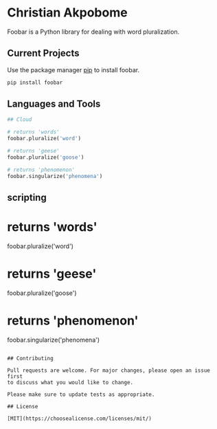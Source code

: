 # Christian Akpobome

Foobar is a Python library for dealing with word pluralization.

## Current Projects

Use the package manager [pip](https://pip.pypa.io/en/stable/) to install foobar.

```bash
pip install foobar
```

## Languages and Tools

```python
## Cloud

# returns 'words'
foobar.pluralize('word')

# returns 'geese'
foobar.pluralize('goose')

# returns 'phenomenon'
foobar.singularize('phenomena')
```

## scripting

# returns 'words'
foobar.pluralize('word')

# returns 'geese'
foobar.pluralize('goose')

# returns 'phenomenon'
foobar.singularize('phenomena')
```

## Contributing

Pull requests are welcome. For major changes, please open an issue first
to discuss what you would like to change.

Please make sure to update tests as appropriate.

## License

[MIT](https://choosealicense.com/licenses/mit/)
